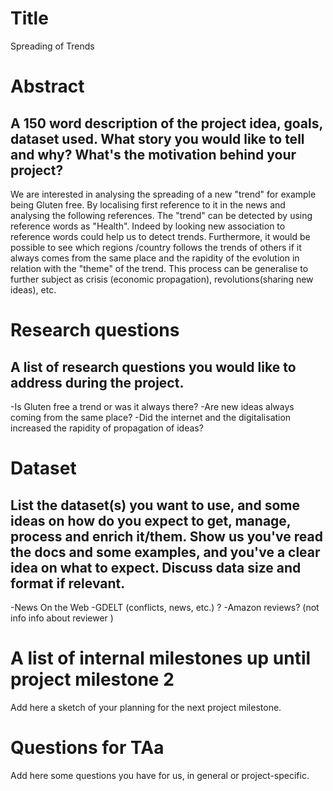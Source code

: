 # Title
Spreading of Trends
# Abstract
## A 150 word description of the project idea, goals, dataset used. What story you would like to tell and why? What's the motivation behind your project?
We are interested in analysing the spreading of a new "trend" for example being Gluten free. By localising first reference to it in the news and analysing the following references. The "trend" can be detected by using reference words as "Health". Indeed by looking new association to reference words could help us to detect trends. Furthermore, it would be possible to see which regions /country follows the trends of others if it always comes from the same place and the rapidity of the evolution in relation with the "theme" of the trend. This process can be generalise to further subject as crisis (economic propagation), revolutions(sharing new ideas), etc.

# Research questions
## A list of research questions you would like to address during the project.
-Is Gluten free a trend or was it always there?
-Are new ideas always coming from the same place?
-Did the internet and the digitalisation increased the rapidity of propagation of ideas?

# Dataset
## List the dataset(s) you want to use, and some ideas on how do you expect to get, manage, process and enrich it/them. Show us you've read the docs and some examples, and you've a clear idea on what to expect. Discuss data size and format if relevant.
-News On the Web
-GDELT (conflicts, news, etc.) ?
-Amazon reviews? (not info info about reviewer )
# A list of internal milestones up until project milestone 2
Add here a sketch of your planning for the next project milestone.

# Questions for TAa
Add here some questions you have for us, in general or project-specific.
